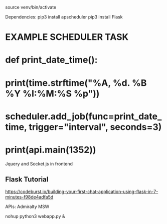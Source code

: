 source venv/bin/activate


Dependencies: 
	pip3 install apscheduler
	pip3 install Flask



# EXAMPLE SCHEDULER TASK
# def print_date_time():
#     print(time.strftime("%A, %d. %B %Y %I:%M:%S %p"))
#
# scheduler.add_job(func=print_date_time, trigger="interval", seconds=3)
# print(api.main(1352))


Jquery and Socket.js in frontend


## Flask Tutorial
https://codeburst.io/building-your-first-chat-application-using-flask-in-7-minutes-f98de4adfa5d


APIs:
	Admiralty
	MSW

nohup python3 webapp.py &
